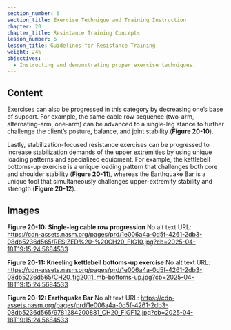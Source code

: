 ```yaml
---
section_number: 5
section_title: Exercise Technique and Training Instruction
chapter: 20
chapter_title: Resistance Training Concepts
lesson_number: 6
lesson_title: Guidelines for Resistance Training
weight: 24%
objectives:
  - Instructing and demonstrating proper exercise techniques.
---
```


## Content
Exercises can also be progressed in this category by decreasing one’s base of support. For example, the same cable row sequence (two-arm, alternating-arm, one-arm) can be advanced to a single-leg stance to further challenge the client’s posture, balance, and joint stability (**Figure 20-10**).

Lastly, stabilization-focused resistance exercises can be progressed to increase stabilization demands of the upper extremities by using unique loading patterns and specialized equipment. For example, the kettlebell bottoms-up exercise is a unique loading pattern that challenges both core and shoulder stability (**Figure 20-11**), whereas the Earthquake Bar is a unique tool that simultaneously challenges upper-extremity stability and strength (**Figure 20-12**).

## Images

**Figure 20-10: Single-leg cable row progression**
No alt text
URL: https://cdn-assets.nasm.org/pages/prd/1e006a4a-0d5f-4261-2db3-08db5236d565/RESIZED%20-%20CH20_FIG10.jpg?cb=2025-04-18T19:15:24.5684533

**Figure 20-11: Kneeling kettlebell bottoms-up exercise**
No alt text
URL: https://cdn-assets.nasm.org/pages/prd/1e006a4a-0d5f-4261-2db3-08db5236d565/CH20_fig20.11_mb-bottoms-up.jpg?cb=2025-04-18T19:15:24.5684533

**Figure 20-12: Earthquake Bar**
No alt text
URL: https://cdn-assets.nasm.org/pages/prd/1e006a4a-0d5f-4261-2db3-08db5236d565/9781284200881_CH20_FIGF12.jpg?cb=2025-04-18T19:15:24.5684533